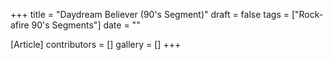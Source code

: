 +++
title = "Daydream Believer (90's Segment)"
draft = false
tags = ["Rock-afire 90's Segments"]
date = ""

[Article]
contributors = []
gallery = []
+++